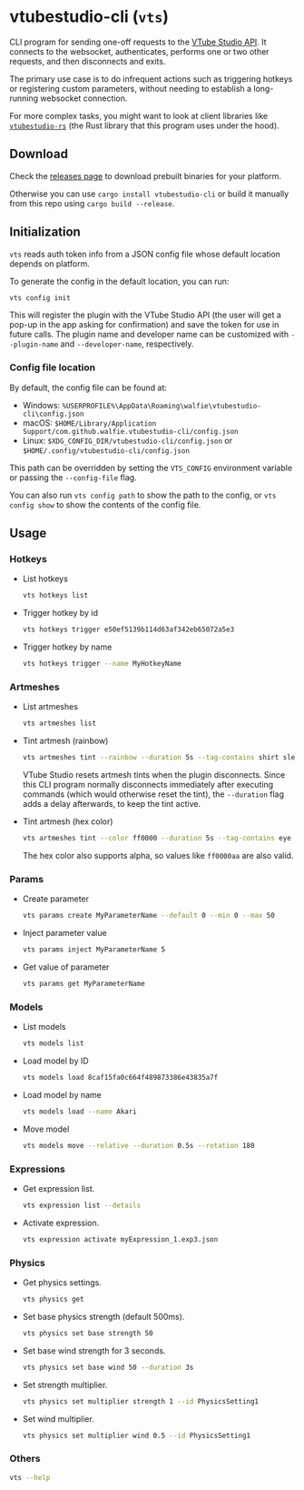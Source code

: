 # vtubestudio-cli (`vts`)

CLI program for sending one-off requests to the [VTube Studio API]. It connects
to the websocket, authenticates, performs one or two other requests, and then
disconnects and exits.

The primary use case is to do infrequent actions such as triggering hotkeys or
registering custom parameters, without needing to establish a long-running
websocket connection.

For more complex tasks, you might want to look at client libraries like
[`vtubestudio-rs`] (the Rust library that this program uses under the hood).

[VTube Studio API]: https://github.com/DenchiSoft/VTubeStudio
[`vtubestudio-rs`]: https://github.com/walfie/vtubestudio-rs

## Download

Check the [releases page](https://github.com/walfie/vtubestudio-cli/releases)
to download prebuilt binaries for your platform.

Otherwise you can use `cargo install vtubestudio-cli` or build it manually from
this repo using `cargo build --release`.

## Initialization

`vts` reads auth token info from a JSON config file whose default location depends on platform.

To generate the config in the default location, you can run:

```sh
vts config init
```

This will register the plugin with the VTube Studio API (the user will get a
pop-up in the app asking for confirmation) and save the token for use in future
calls. The plugin name and developer name can be customized with
`--plugin-name` and `--developer-name`, respectively.

### Config file location

By default, the config file can be found at:

* Windows: `%USERPROFILE%\AppData\Roaming\walfie\vtubestudio-cli\config.json`
* macOS: `$HOME/Library/Application Support/com.github.walfie.vtubestudio-cli/config.json`
* Linux: `$XDG_CONFIG_DIR/vtubestudio-cli/config.json` or `$HOME/.config/vtubestudio-cli/config.json`

This path can be overridden by setting the `VTS_CONFIG` environment variable or
passing the `--config-file` flag.

You can also run `vts config path` to show the path to the config, or `vts
config show` to show the contents of the config file.

## Usage

### Hotkeys

* List hotkeys

    ```sh
    vts hotkeys list
    ```

* Trigger hotkey by id

    ```sh
    vts hotkeys trigger e50ef5139b114d63af342eb65072a5e3
    ```

* Trigger hotkey by name

    ```sh
    vts hotkeys trigger --name MyHotkeyName
    ```

### Artmeshes

* List artmeshes

    ```sh
    vts artmeshes list
    ```

* Tint artmesh (rainbow)

    ```sh
    vts artmeshes tint --rainbow --duration 5s --tag-contains shirt sleeves
    ```

    VTube Studio resets artmesh tints when the plugin disconnects. Since this
    CLI program normally disconnects immediately after executing commands
    (which would otherwise reset the tint), the `--duration` flag adds a delay
    afterwards, to keep the tint active.

* Tint artmesh (hex color)

    ```sh
    vts artmeshes tint --color ff0000 --duration 5s --tag-contains eye
    ```

    The hex color also supports alpha, so values like `ff0000aa` are also valid.

### Params

* Create parameter

    ```sh
    vts params create MyParameterName --default 0 --min 0 --max 50
    ```

* Inject parameter value

    ```sh
    vts params inject MyParameterName 5
    ```

* Get value of parameter

    ```sh
    vts params get MyParameterName
    ```

### Models

* List models

    ```sh
    vts models list
    ```

* Load model by ID

    ```sh
    vts models load 8caf15fa0c664f489873386e43835a7f
    ```

* Load model by name

    ```sh
    vts models load --name Akari
    ```

* Move model

    ```sh
    vts models move --relative --duration 0.5s --rotation 180
    ```

### Expressions

* Get expression list.

    ```sh
    vts expression list --details
    ```

* Activate expression.

    ```sh
    vts expression activate myExpression_1.exp3.json
    ```

### Physics

* Get physics settings.

    ```sh
    vts physics get
    ```

* Set base physics strength (default 500ms).

    ```sh
    vts physics set base strength 50
    ```

* Set base wind strength for 3 seconds.

    ```sh
    vts physics set base wind 50 --duration 3s
    ```

* Set strength multiplier.

    ```sh
    vts physics set multiplier strength 1 --id PhysicsSetting1
    ```

* Set wind multiplier.

    ```sh
    vts physics set multiplier wind 0.5 --id PhysicsSetting1
    ```

### Others

```sh
vts --help
```


